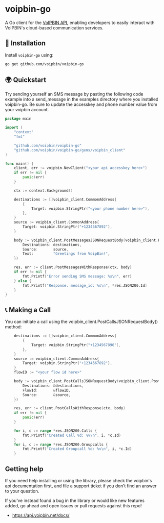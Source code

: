 # voipbin-go
A Go client for the [VoIPBIN API](https://api.voipbin.net/docs/intro.html), enabling developers to easily interact with VoIPBIN's cloud-based communication services.

## 🚀 Installation

Install `voipbin-go` using:

```sh
go get github.com/voipbin/voipbin-go
```

## 🌍 Quickstart
Try sending yourself an SMS message by pasting the following code example into a send_message in the examples directory where you installed voipbin-go. Be sure to update the accesskey and phone number value from your voipbin account.

```go
package main

import (
	"context"
	"fmt"

	"github.com/voipbin/voipbin-go"
	"github.com/voipbin/voipbin-go/gens/voipbin_client"
)

func main() {
	client, err := voipbin.NewClient("<your api accesskey here>")
	if err != nil {
		panic(err)
	}

	ctx := context.Background()

	destinations := []voipbin_client.CommonAddress{
		{
			Target: voipbin.StringPtr("<your phone number here>"),
		},
	}
	source := voipbin_client.CommonAddress{
		Target: voipbin.StringPtr("+1234567892"),
	}

	body := voipbin_client.PostMessagesJSONRequestBody(voipbin_client.PostMessagesJSONBody{
		Destinations: destinations,
		Source:       source,
		Text:         "Greetings from VoipBin!",
	})

	res, err := client.PostMessagesWithResponse(ctx, body)
	if err != nil {
		fmt.Printf("Error sending SMS message: %s\n", err)
	} else {
		fmt.Printf("Response. message_id: %s\n", *res.JSON200.Id)
	}
}
```

## 📞 Making a Call
You can initiate a call using the voipbin_client.PostCallsJSONRequestBody() method:
```go
	destinations := []voipbin_client.CommonAddress{
		{
			Target: voipbin.StringPtr("+1234567890"),
		},
	}
	source := voipbin_client.CommonAddress{
		Target: voipbin.StringPtr("+1234567892"),
	}
	flowID := "<your flow id here>"

	body := voipbin_client.PostCallsJSONRequestBody(voipbin_client.PostCallsJSONBody{
		Destinations: &destinations,
		FlowId:       &flowID,
		Source:       &source,
	})

	res, err := client.PostCallsWithResponse(ctx, body)
	if err != nil {
		panic(err)
	}

	for i, c := range *res.JSON200.Calls {
		fmt.Printf("Created Call %d: %v\n", i, *c.Id)
	}
	for i, c := range *res.JSON200.Groupcalls {
		fmt.Printf("Created Groupcall %d: %v\n", i, *c.Id)
	}
```

## Getting help
If you need help installing or using the library, please check the voipbin's api documentation first, and file a support ticket if you don't find an answer to your question.

If you've instead found a bug in the library or would like new features added, go ahead and open issues or pull requests against this repo!

* https://api.voipbin.net/docs/
